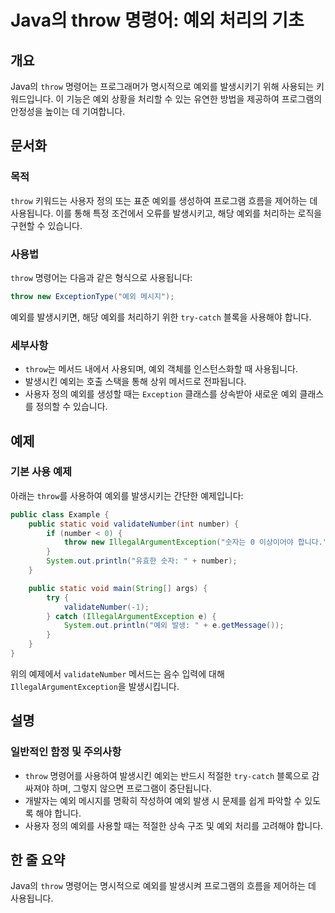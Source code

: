 <!--
Meta Description: # Java의 throw 명령어: 예외 처리의 기초 ## 개요 Java의 `throw` 명령어는 프로그래머가 명시적으로 예외를 발생시키기 위해 사용되는 키워드입니다. 이 기능은 예외 상황을 처리할 수 있는 유연한 방법을 제공하여 프로그램의 안정성을 높이는 데 기여합니다...
Meta Keywords: throw, 예외를, 사용됩니다, 합니다, java의
-->

# Java의 throw 명령어: 예외 처리의 기초

## 개요
Java의 `throw` 명령어는 프로그래머가 명시적으로 예외를 발생시키기 위해 사용되는 키워드입니다. 이 기능은 예외 상황을 처리할 수 있는 유연한 방법을 제공하여 프로그램의 안정성을 높이는 데 기여합니다.

## 문서화
### 목적
`throw` 키워드는 사용자 정의 또는 표준 예외를 생성하여 프로그램 흐름을 제어하는 데 사용됩니다. 이를 통해 특정 조건에서 오류를 발생시키고, 해당 예외를 처리하는 로직을 구현할 수 있습니다.

### 사용법
`throw` 명령어는 다음과 같은 형식으로 사용됩니다:

```java
throw new ExceptionType("예외 메시지");
```

예외를 발생시키면, 해당 예외를 처리하기 위한 `try-catch` 블록을 사용해야 합니다.

### 세부사항
- `throw`는 메서드 내에서 사용되며, 예외 객체를 인스턴스화할 때 사용됩니다.
- 발생시킨 예외는 호출 스택을 통해 상위 메서드로 전파됩니다.
- 사용자 정의 예외를 생성할 때는 `Exception` 클래스를 상속받아 새로운 예외 클래스를 정의할 수 있습니다.

## 예제
### 기본 사용 예제
아래는 `throw`를 사용하여 예외를 발생시키는 간단한 예제입니다:

```java
public class Example {
    public static void validateNumber(int number) {
        if (number < 0) {
            throw new IllegalArgumentException("숫자는 0 이상이어야 합니다.");
        }
        System.out.println("유효한 숫자: " + number);
    }

    public static void main(String[] args) {
        try {
            validateNumber(-1);
        } catch (IllegalArgumentException e) {
            System.out.println("예외 발생: " + e.getMessage());
        }
    }
}
```

위의 예제에서 `validateNumber` 메서드는 음수 입력에 대해 `IllegalArgumentException`을 발생시킵니다.

## 설명
### 일반적인 함정 및 주의사항
- `throw` 명령어를 사용하여 발생시킨 예외는 반드시 적절한 `try-catch` 블록으로 감싸져야 하며, 그렇지 않으면 프로그램이 중단됩니다.
- 개발자는 예외 메시지를 명확히 작성하여 예외 발생 시 문제를 쉽게 파악할 수 있도록 해야 합니다.
- 사용자 정의 예외를 사용할 때는 적절한 상속 구조 및 예외 처리를 고려해야 합니다.

## 한 줄 요약
Java의 `throw` 명령어는 명시적으로 예외를 발생시켜 프로그램의 흐름을 제어하는 데 사용됩니다.